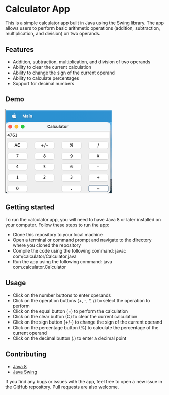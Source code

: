# Calculator App
This is a simple calculator app built in Java using the Swing library. The app allows users to perform basic arithmetic operations (addition, subtraction, multiplication, and division) on two operands.

## Features
- Addition, subtraction, multiplication, and division of two operands
- Ability to clear the current calculation
- Ability to change the sign of the current operand
- Ability to calculate percentages
- Support for decimal numbers

## Demo
![demo](public/demo.png)

## Getting started
To run the calculator app, you will need to have Java 8 or later installed on your computer. Follow these steps to run the app:

- Clone this repository to your local machine
- Open a terminal or command prompt and navigate to the directory where you cloned the repository
- Compile the code using the following command: javac com/calculator/Calculator.java
- Run the app using the following command: java com.calculator.Calculator

## Usage
- Click on the number buttons to enter operands
- Click on the operation buttons (+, -, *, /) to select the operation to perform
- Click on the equal button (=) to perform the calculation
- Click on the clear button (C) to clear the current calculation
- Click on the sign button (+/-) to change the sign of the current operand
- Click on the percentage button (%) to calculate the percentage of the current operand
- Click on the decimal button (.) to enter a decimal point

## Contributing
- [Java 8](https://www.java.com/en/download/help/java8.html)
- [Java Swing](https://docs.oracle.com/javase/tutorial/uiswing/start/index.html)

If you find any bugs or issues with the app, feel free to open a new issue in the GitHub repository. Pull requests are also welcome.

